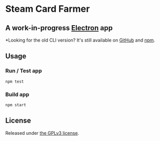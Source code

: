 # Steam Card Farmer

## A work-in-progress [Electron](http://electron.atom.io) app

*Looking for the old CLI version? It's still available on
[GitHub](https://github.com/DoctorMcKay/Steam-Card-Farmer/tree/old-cli) and
[npm](https://www.npmjs.com/package/steam-card-farmer).

## Usage

### Run / Test app
`npm test`

### Build app
`npm start`

## License

Released under [the GPLv3 license](https://opensource.org/licenses/GPL-3.0).
